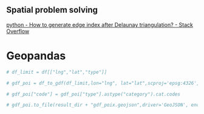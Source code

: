 ## Spatial problem solving

[python - How to generate edge index after Delaunay triangulation? - Stack Overflow](https://stackoverflow.com/questions/69512972/how-to-generate-edge-index-after-delaunay-triangulation)


# Geopandas

```python
# df_limit = df[["lng","lat","type"]]

# gdf_poi = df_to_gdf(df_limit,lon="lng", lat="lat",scproj='epsg:4326',proj='epsg:3857')

# gdf_poi["code"] = gdf_poi["type"].astype("category").cat.codes

# gdf_poi.to_file(result_dir + "gdf_poix.geojson",driver='GeoJSON', encoding='utf-8')
```